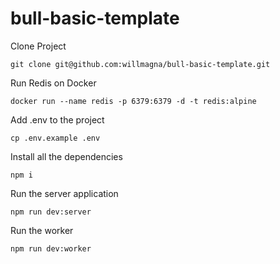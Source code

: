 # bull-basic-template

Clone Project

    git clone git@github.com:willmagna/bull-basic-template.git

Run Redis on Docker

    docker run --name redis -p 6379:6379 -d -t redis:alpine

Add .env to the project

    cp .env.example .env

Install all the dependencies

    npm i

Run the server application

    npm run dev:server

Run the worker

    npm run dev:worker
